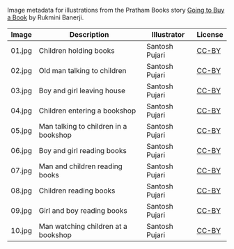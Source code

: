 Image metadata for illustrations from the Pratham Books story [Going to Buy a Book](https://storyweaver.org.in/stories/758-going-to-buy-a-book) by Rukmini Banerji.

Image | Description | Illustrator | License
----- | ----------- | ----------- | -------
01.jpg | Children holding books | Santosh Pujari | [CC-BY](https://creativecommons.org/licenses/by/4.0/)
02.jpg | Old man talking to children | Santosh Pujari | [CC-BY](https://creativecommons.org/licenses/by/4.0/)
03.jpg | Boy and girl leaving house | Santosh Pujari | [CC-BY](https://creativecommons.org/licenses/by/4.0/)
04.jpg | Children entering a bookshop | Santosh Pujari | [CC-BY](https://creativecommons.org/licenses/by/4.0/)
05.jpg | Man talking to children in a bookshop | Santosh Pujari | [CC-BY](https://creativecommons.org/licenses/by/4.0/)
06.jpg | Boy and girl reading books | Santosh Pujari | [CC-BY](https://creativecommons.org/licenses/by/4.0/)
07.jpg | Man and children reading books | Santosh Pujari | [CC-BY](https://creativecommons.org/licenses/by/4.0/)
08.jpg | Children reading books | Santosh Pujari | [CC-BY](https://creativecommons.org/licenses/by/4.0/)
09.jpg | Girl and boy reading books | Santosh Pujari | [CC-BY](https://creativecommons.org/licenses/by/4.0/)
10.jpg | Man watching children at a bookshop | Santosh Pujari | [CC-BY](https://creativecommons.org/licenses/by/4.0/)